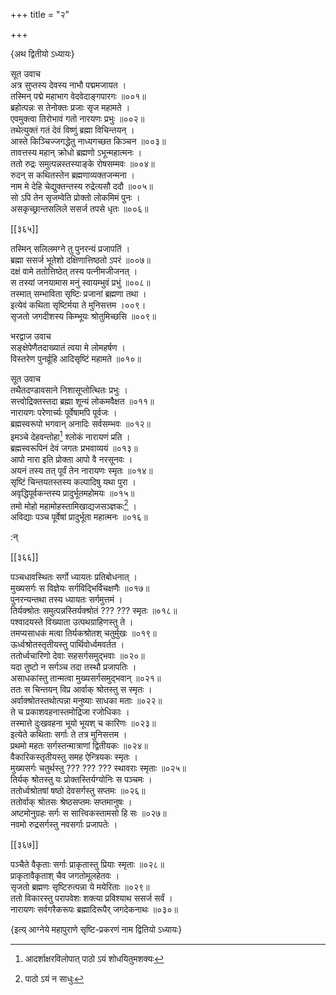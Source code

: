 +++
title = "२"

+++

\{अथ द्वितीयो ऽध्यायः\}

सूत उवाच  
अत्र सुप्तस्य देवस्य नाभौ पद्ममजायत ।  
तस्मिन् पद्मे महाभाग वेदवेदाङ्गपारगः ॥००१॥  
ब्रहोत्पन्नः स तेनोक्तः प्रजाः सृज महामते ।  
एवमुक्त्वा तिरोभावं गतो नारयणः प्रभुः ॥००२॥  
तथेत्युक्तं गतं देवं विष्णुं ब्रह्मा विचिन्तयन्   ।  
आस्ते किञ्चिज्जगद्धेतु नाध्यगच्छत किञ्चन ॥००३॥  
तावत्तस्य महान् क्रोधो ब्रह्मणो ऽभून्महात्मनः   ।  
ततो रुद्रः समुत्पन्नस्तस्याङ्के रोषसम्मवः ॥००४॥  
रुदन् स कथितस्तेन ब्रह्मणाव्यक्तजन्मना ।  
नाम मे देहि चेद्युक्तन्तस्य रुद्रेत्यसौ ददौ ॥००५॥  
सो ऽपि तेन सृजम्वेति प्रोक्तो लोकमिमं पुनः ।  
असकृच्छ्रान्तसलिले ससर्ज तपसे धृतः ॥००६॥  

[[३६५]]
    
तस्मिन् सलिलमग्ने तु पुनरन्यं प्रजापतिं ।  
ब्रह्मा ससर्ज भूतेशो दक्षिणात्तिष्ठतो ऽपरं   ॥००७॥  
दक्षं वामे ततोत्तिष्ठेत् तस्य पत्नीमजीजनत् ।  
स तस्यां जनयामास मनुं स्वायम्भुवं प्रभुं   ॥००८॥  
तस्मात् सम्भाविता सृष्टिः प्रजानां ब्रह्मणा तथा   ।  
इत्येवं कथिता सृष्टिर्मया ते मुनिसत्तम ।००९।  
सृजतो जगदीशस्य किम्भूयः श्रोतुमिच्छसि ॥००९॥  
    
भरद्वाज उवाच  
सङ्क्षेपेणैतदाख्यातं त्वया मे लोमहर्षण   ।  
विस्तरेण पुनर्व्रूहि आदिसृष्टिं महामते ॥०१०॥  
    
सूत उवाच  
तथैतदण्डावसाने निशासूप्तोत्थितः प्रभुः ।  
सत्त्वोद्रिक्तस्तदा ब्रह्मा शून्यं लोकमवैक्षत ॥०११॥  
नारायणः परेणार्च्यः पूर्वेषामपि पूर्वजः   ।  
ब्रह्मस्वरूपो भगवान् अनादिः सर्वसम्भवः ॥०१२॥  
इमञ्चे देहवन्तोहा[^१] श्लोकं नारायणं प्रति ।  
ब्रह्मस्वरूपिनं देवं जगतः प्रभवाव्ययं ॥०१३॥  
आपो नारा इति प्रोक्ता आपो वै नरसूनवः ।  
अयनं तस्य तत् पूर्वं तेन नारायणः स्मृतः   ॥०१४॥  
सृष्टिं चिन्तयतस्तस्य कल्पादिषु यथा पुरा ।  
अवृद्धिपूर्वकन्तस्य प्रादुर्भूतमहोमयः ॥०१५॥  
तमो मोहो महामोहस्तामिखाद्यजसञ्ज्ञकः[^२] ।  
अविद्याः पञ्च पूर्वेषां प्रादुर्भूता महात्मनः   ॥०१६॥  
    
:न्  
    
[^१]: आदर्शाक्षरविलोपात् पाठो ऽयं शोधयितुमशक्यः  
    
[^२]: पाठो ऽयं न साधुः  

[[३६६]]
    
पञ्चधावस्थितः सर्गो ध्यायतः प्रतिबोधनात् ।  
मुख्यसर्गः स विज्ञेयः सर्गविद्भिर्विचक्षणैः   ॥०१७॥  
पुनरन्यन्तथा तस्य ध्यायतः सर्गमुत्तमं ।  
तिर्यक्श्रोतः समुत्पन्नस्तिर्यक्श्रोतं ??? ??? स्मृतः   ॥०१८॥  
पश्वादयस्ते विख्याता उत्पथग्राहिणस्तु ते ।  
तमप्यसाधकं मत्वा तिर्यकश्रोतश् चतुर्मुखः ॥०१९॥  
ऊर्ध्वश्रोतस्तृतीयस्तु पार्थिवोर्ध्वमवर्तत ।  
ततोर्ध्वचारिणो देवाः सहसर्गसमुद्भवाः ॥०२०॥  
यदा तुष्टो न सर्गञ्च तदा तस्थौ प्रजापतिः ।  
असाधकांस्तु तान्मत्वा मुख्यसर्गसमुद्भवान् ॥०२१॥  
ततः स चिन्तयन् विप्र आर्वाक् श्रोतस्तु स स्मृतः ।  
अर्वाक्श्रोतस्तथोत्पन्ना मनुष्याः साधका मताः   ॥०२२॥  
ते च प्रकाशवहनास्तमोद्रिजा रजोधिकाः ।  
तस्मात्ते दुःखवहना भूयो भूयश् च कारिणः   ॥०२३॥  
इत्येते कथिताः सर्गाः ते तत्र मुनिसत्तम ।  
प्रथमो महतः सर्गस्तन्मात्राणां द्वितीयकः   ॥०२४॥  
वैकारिकस्तृतीयस्तु समह ऐन्त्रियकः स्मृतः ।  
मुख्यसर्गः चतुर्थस्तु ??? ??? ??? स्थावराः स्मृताः   ॥०२५॥  
तिर्यक् श्रोतस्तु यः प्रोक्तस्तिर्यग्योनिः स पञ्चमः ।  
ततोर्ध्वश्रोतषां षष्ठो देवसर्गस्तु सप्तमः   ॥०२६॥  
ततोर्वाक् श्रोतसः श्रेष्ठसप्तमः सप्तमानुषः   ।  
अष्टमोनुग्रहः सर्गः स सात्त्विकस्तामसो हि सः   ॥०२७॥  
नवमो रुद्रसर्गस्तु नवसर्गाः प्रजापतेः ।  

[[३६७]]
    
पञ्चैते वैकृताः सर्गाः प्राकृतास्तु प्रियाः स्मृताः   ॥०२८॥  
प्राकृतावैकृताश् चैव जगतोमूलहेतवः ।  
सृजतो ब्रह्मणः सृष्टिरुत्पन्ना ये मयेरिताः   ॥०२९॥  
ततो विकारस्तु परापवेशः शक्त्या प्रविश्याथ ससर्ज सर्वं   ।  
नारायणः सर्वगरैकरूपः ब्रह्मादिरूपैर् जगदेकनाथः   ॥०३०॥

\{इत्य् आग्नेये महापुराणे सृष्टि-प्रकरणं नाम द्वितियो ऽध्यायः}  
    
